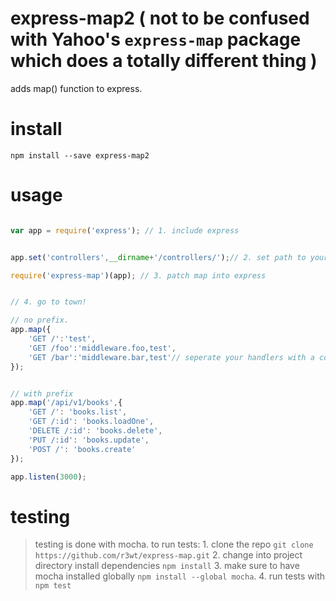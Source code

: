 # express-map2 ( not to be confused with Yahoo's `express-map` package which does a totally different thing )

adds map() function to express. 

# install

` npm install --save express-map2 `

# usage

```js

var app = require('express'); // 1. include express


app.set('controllers',__dirname+'/controllers/');// 2. set path to your controllers.

require('express-map')(app); // 3. patch map into express


// 4. go to town!

// no prefix. 
app.map({
	'GET /':'test',
	'GET /foo':'middleware.foo,test',
	'GET /bar':'middleware.bar,test'// seperate your handlers with a comma. 
});


// with prefix
app.map('/api/v1/books',{
    'GET /': 'books.list',
    'GET /:id': 'books.loadOne',
    'DELETE /:id': 'books.delete',
    'PUT /:id': 'books.update',
    'POST /': 'books.create'
});

app.listen(3000);

```

# testing

> testing is done with mocha. to run tests:
	1. clone the repo `git clone https://github.com/r3wt/express-map.git`
	2. change into project directory install dependencies `npm install`
	3. make sure to have mocha installed globally `npm install --global mocha`.
	4. run tests with `npm test`

